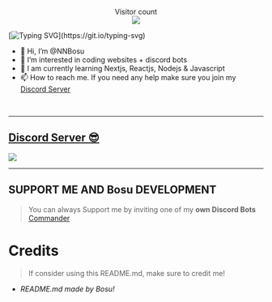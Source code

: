   <p align="center"> 
  Visitor count<br>
  <img src="https://profile-counter.glitch.me/NNBosu/count.svg" />
  
  <p align="center"> 

[![Typing SVG](https://readme-typing-svg.herokuapp.com?size=25&duration=3000&color=FF0000&background=0082FF00&center=true&vCenter=true&width=300&lines=NNBosu+is+1st!;Here+we+go+again!)](https://git.io/typing-svg)

- 👋 Hi, I’m @NNBosu
- 👀 I’m interested in coding websites + discord bots
- 🌱 I am currently learning Nextjs, Reactjs, Nodejs & Javascript
- 📫 How to reach me. If you need any help make sure you join my [Discord Server](https://discord.gg/jw5YZYgsSE)
  
<br/>
  
***

## [Discord Server 😎](https://discord.gg/jw5YZYgsSE)
<a href="https://discord.gg/jw5YZYgsSE"><img src="https://cdn.discordapp.com/attachments/918906975985733673/1092792049478156378/image.png"></a>

***

## SUPPORT ME AND Bosu DEVELOPMENT

> You can always Support me by inviting one of my **own Discord Bots**
[Commander](https://discord.com/api/oauth2/authorize?client_id=955093593008275567&permissions=8&scope=applications.commands%20bot)

# Credits

> If consider using this README.md, make sure to credit me!
* *README.md made by Bosu!*
